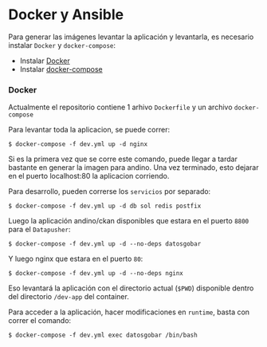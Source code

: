# Docker y Ansible

Para generar las imágenes levantar la aplicación y levantarla, es necesario instalar `Docker` y `docker-compose`:

* Instalar [Docker](https://docs.docker.com/engine/installation/linux/ubuntu/)
* Instalar [docker-compose](https://docs.docker.com/compose/install/)

### Docker
Actualmente el repositorio contiene 1 arhivo `Dockerfile` y un archivo `docker-compose`

Para levantar toda la aplicacion, se puede correr:

    $ docker-compose -f dev.yml up -d nginx
    
Si es la primera vez que se corre este comando, puede llegar a tardar bastante en generar la imagen para andino.
Una vez terminado, esto dejarar en el puerto localhost:80 la aplicacion corriendo.


Para desarrollo, pueden correrse los `servicios` por separado:

    $ docker-compose -f dev.yml up -d db sol redis postfix

Luego la aplicación andino/ckan disponibles que estara en el puerto `8800` para el `Datapusher`:
    
    $ docker-compose -f dev.yml up -d --no-deps datosgobar

Y luego nginx que estara en el puerto `80`:
    
    $ docker-compose -f dev.yml up -d --no-deps nginx

Eso levantará la aplicación con el directorio actual (`$PWD`) disponible dentro del directorio `/dev-app` del container.

Para acceder a la aplicación, hacer modificaciones en `runtime`, basta con correr el comando:

    $ docker-compose -f dev.yml exec datosgobar /bin/bash


